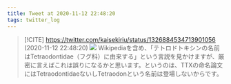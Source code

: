```yaml
---
title: Tweet at 2020-11-12 22:48:20
tags: twitter_log
---
```


> [!CITE] https://twitter.com/kaisekiriu/status/1326884534713901056 (2020-11-12 22:48:20)
> ![](https://twitter.com/kaisekiriu/status/1326884534713901056)
> Wikipediaを含め、「テトロドトキシンの名前はTetraodontidae（フグ科）に由来する」という言説を見かけますが、厳密に言えばこれは誤りになるかと思います。というのは、TTXの命名論文にはTetraodontidaeないしTetraodonという名前は登場しないからです。

